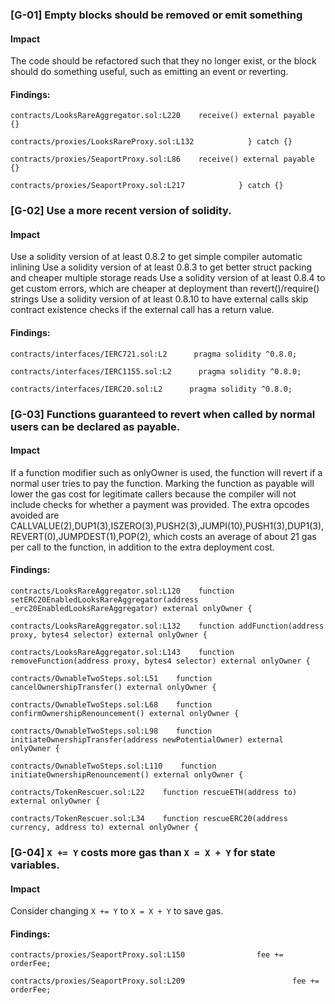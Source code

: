 ### [G-01] Empty blocks should be removed or emit something


#### Impact
The code should be refactored such that they no longer exist, or the block should do something useful, such as emitting an event or reverting.


#### Findings:
```
contracts/LooksRareAggregator.sol:L220    receive() external payable {}

contracts/proxies/LooksRareProxy.sol:L132            } catch {}

contracts/proxies/SeaportProxy.sol:L86    receive() external payable {}

contracts/proxies/SeaportProxy.sol:L217            } catch {}

```
### [G-02] Use a more recent version of solidity.


#### Impact
Use a solidity version of at least 0.8.2 to get simple compiler automatic inlining 
Use a solidity version of at least 0.8.3 to get better struct packing and cheaper multiple storage reads 
Use a solidity version of at least 0.8.4 to get custom errors, which are cheaper at deployment than revert()/require() strings 
Use a solidity version of at least 0.8.10 to have external calls skip contract existence checks if the external call has a return value.


#### Findings:
```
contracts/interfaces/IERC721.sol:L2      pragma solidity ^0.8.0;

contracts/interfaces/IERC1155.sol:L2      pragma solidity ^0.8.0;

contracts/interfaces/IERC20.sol:L2      pragma solidity ^0.8.0;

```
### [G-03] Functions guaranteed to revert when called by normal users can be declared as payable.


#### Impact
If a function modifier such as onlyOwner is used, the function will revert if a normal user tries to pay the function. Marking the function as payable will lower the gas cost for legitimate callers because the compiler will not include checks for whether a payment was provided. The extra opcodes avoided are CALLVALUE(2),DUP1(3),ISZERO(3),PUSH2(3),JUMPI(10),PUSH1(3),DUP1(3),REVERT(0),JUMPDEST(1),POP(2), which costs an average of about 21 gas per call to the function, in addition to the extra deployment cost.


#### Findings:
```
contracts/LooksRareAggregator.sol:L120    function setERC20EnabledLooksRareAggregator(address _erc20EnabledLooksRareAggregator) external onlyOwner {

contracts/LooksRareAggregator.sol:L132    function addFunction(address proxy, bytes4 selector) external onlyOwner {

contracts/LooksRareAggregator.sol:L143    function removeFunction(address proxy, bytes4 selector) external onlyOwner {

contracts/OwnableTwoSteps.sol:L51    function cancelOwnershipTransfer() external onlyOwner {

contracts/OwnableTwoSteps.sol:L68    function confirmOwnershipRenouncement() external onlyOwner {

contracts/OwnableTwoSteps.sol:L98    function initiateOwnershipTransfer(address newPotentialOwner) external onlyOwner {

contracts/OwnableTwoSteps.sol:L110    function initiateOwnershipRenouncement() external onlyOwner {

contracts/TokenRescuer.sol:L22    function rescueETH(address to) external onlyOwner {

contracts/TokenRescuer.sol:L34    function rescueERC20(address currency, address to) external onlyOwner {

```

### [G-04] ```X += Y``` costs more gas than ```X = X + Y``` for state variables.


#### Impact
Consider changing ```X += Y``` to ```X = X + Y``` to save gas.


#### Findings:
```
contracts/proxies/SeaportProxy.sol:L150                fee += orderFee;

contracts/proxies/SeaportProxy.sol:L209                        fee += orderFee;

```
